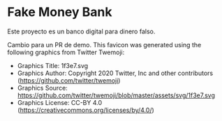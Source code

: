 # Fake Money Bank

Este proyecto es un banco digital para dinero falso.

Cambio para un PR de demo.
This favicon was generated using the following graphics from Twitter Twemoji:

- Graphics Title: 1f3e7.svg
- Graphics Author: Copyright 2020 Twitter, Inc and other contributors (https://github.com/twitter/twemoji)
- Graphics Source: https://github.com/twitter/twemoji/blob/master/assets/svg/1f3e7.svg
- Graphics License: CC-BY 4.0 (https://creativecommons.org/licenses/by/4.0/)
